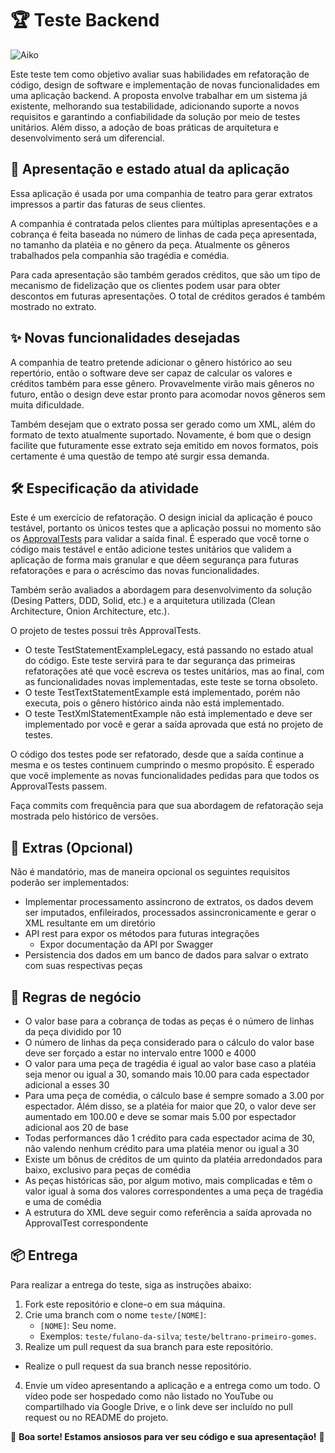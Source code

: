# 🏆 Teste Backend

![Aiko](img/logo.png)

Este teste tem como objetivo avaliar suas habilidades em refatoração de código, design de software e implementação de novas funcionalidades em uma aplicação backend. A proposta envolve trabalhar em um sistema já existente, melhorando sua testabilidade, adicionando suporte a novos requisitos e garantindo a confiabilidade da solução por meio de testes unitários. Além disso, a adoção de boas práticas de arquitetura e desenvolvimento será um diferencial.

## 📜 Apresentação e estado atual da aplicação

Essa aplicação é usada por uma companhia de teatro para gerar extratos
impressos a partir das faturas de seus clientes.

A companhia é contratada pelos clientes para múltiplas apresentações e a
cobrança é feita baseada no número de linhas de cada peça apresentada, no
tamanho da platéia e no gênero da peça. Atualmente os gêneros trabalhados pela
companhia são tragédia e comédia.

Para cada apresentação são também gerados créditos, que são um tipo de
mecanismo de fidelização que os clientes podem usar para obter descontos em
futuras apresentações. O total de créditos gerados é também mostrado no
extrato.

## ✨ Novas funcionalidades desejadas

A companhia de teatro pretende adicionar o gênero histórico ao seu repertório,
então o software deve ser capaz de calcular os valores e créditos também para
esse gênero. Provavelmente virão mais gêneros no futuro, então o design deve
estar pronto para acomodar novos gêneros sem muita dificuldade.

Também desejam que o extrato possa ser gerado como um XML, além do formato
de texto atualmente suportado. Novamente, é bom que o design facilite que
futuramente esse extrato seja emitido em novos formatos, pois certamente é uma
questão de tempo até surgir essa demanda.

## 🛠️ Especificação da atividade

Este é um exercício de refatoração. O design inicial da aplicação é pouco
testável, portanto os únicos testes que a aplicação possui no momento são os
[ApprovalTests](https://approvaltests.com/) para validar a saída final. É
esperado que você torne o código mais testável e então adicione testes
unitários que validem a aplicação de forma mais granular e que dêem segurança
para futuras refatorações e para o acréscimo das novas funcionalidades.

Também serão avaliados a abordagem para desenvolvimento da solução (Desing 
Patters, DDD, Solid, etc.) e a arquitetura utilizada (Clean Architecture, Onion
Architecture, etc.).

O projeto de testes possui três ApprovalTests.

* O teste TestStatementExampleLegacy, está passando no estado atual do
  código. Este teste servirá para te dar segurança das primeiras refatorações
  até que você escreva os testes unitários, mas ao final, com as
  funcionalidades novas implementadas, este teste se torna obsoleto.
* O teste TestTextStatementExample está implementado, porém não executa, pois o
  gênero histórico ainda não está implementado.
* O teste TestXmlStatementExample não está implementado e deve ser implementado
  por você e gerar a saída aprovada que está no projeto de testes.

O código dos testes pode ser refatorado, desde que a saída continue a
mesma e os testes continuem cumprindo o mesmo propósito. É esperado que você
implemente as novas funcionalidades pedidas para que todos os ApprovalTests
passem.

Faça commits com frequência para que sua abordagem de refatoração seja mostrada
pelo histórico de versões.

## 🚀 Extras (Opcional)

Não é mandatório, mas de maneira opcional os seguintes requisitos poderão ser
implementados:

* Implementar processamento assincrono de extratos, os dados devem ser imputados,
  enfileirados, processados assincronicamente e gerar o XML resultante em um 
  diretório
* API rest para expor os métodos para futuras integrações
  * Expor documentação da API por Swagger
* Persistencia dos dados em um banco de dados para salvar o extrato com suas
  respectivas peças

## 📜 Regras de negócio

* O valor base para a cobrança de todas as peças é o número de linhas da peça
  dividido por 10
* O número de linhas da peça considerado para o cálculo do valor base deve ser
  forçado a estar no intervalo entre 1000 e 4000
* O valor para uma peça de tragédia é igual ao valor base caso a platéia seja
  menor ou igual a 30, somando mais 10.00 para cada espectador adicional a
  esses 30
* Para uma peça de comédia, o cálculo base é sempre somado a 3.00 por
  espectador. Além disso, se a platéia for maior que 20, o valor deve ser
  aumentado em 100.00 e deve se somar mais 5.00 por espectador adicional aos 20
  de base
* Todas performances dão 1 crédito para cada espectador acima de 30, não
  valendo nenhum crédito para uma platéia menor ou igual a 30
* Existe um bônus de créditos de um quinto da platéia arredondados para baixo,
  exclusivo para peças de comédia
* As peças históricas são, por algum motivo, mais complicadas e têm o valor
  igual à soma dos valores correspondentes a uma peça de tragédia e uma de
  comédia
* A estrutura do XML deve seguir como referência a saída aprovada no
  ApprovalTest correspondente

## 📦 Entrega

Para realizar a entrega do teste, siga as instruções abaixo:

1. Fork este repositório e clone-o em sua máquina.
2. Crie uma branch com o nome `teste/[NOME]`:
    - `[NOME]`: Seu nome.
    - Exemplos: `teste/fulano-da-silva`; `teste/beltrano-primeiro-gomes`.
3. Realize um pull request da sua branch para este repositório.
* Realize o pull request da sua branch nesse repositório.
4. Envie um vídeo apresentando a aplicação e a entrega como um todo. O vídeo pode ser hospedado como não listado no YouTube ou compartilhado via Google Drive, e o link deve ser incluído no pull request ou no README do projeto.


📩 **Boa sorte! Estamos ansiosos para ver seu código e sua apresentação!** 🚀
